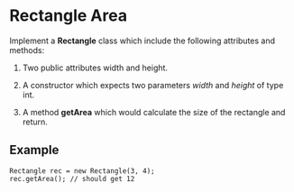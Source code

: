 # Rectangle Area

Implement a **Rectangle** class which include the following attributes and methods:

  1. Two public attributes width and height.

  2. A constructor which expects two parameters *width* and *height* of type int.

  3. A method **getArea** which would calculate the size of the rectangle and return.

## Example

```
Rectangle rec = new Rectangle(3, 4);
rec.getArea(); // should get 12
```


